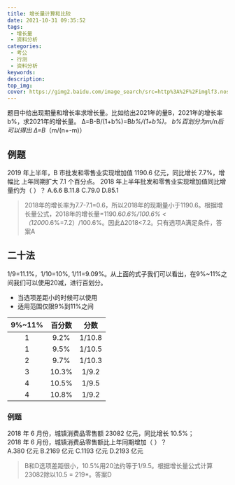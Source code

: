 ```yaml
---
title: 增长量计算和比较
date: 2021-10-31 09:35:52
tags:
 - 增长量
 - 资料分析
categories:
 - 考公
 - 行测
 - 资料分析
keywords:
description:
top_img: 
cover: https://gimg2.baidu.com/image_search/src=http%3A%2F%2Fimglf3.nosdn.127.net%2Fimg%2FVzUxd2czNHp6VEgraGJFVXhSOEVhaUQyalEwZWVlakVSZWhCWWFvWjlDcGxibVljRmVYbElBPT0.gif&refer=http%3A%2F%2Fimglf3.nosdn.127.net&app=2002&size=f9999,10000&q=a80&n=0&g=0n&fmt=jpeg?sec=1638255973&t=c5ee6f92bb8c07ebbb9fc43e4c838dd2
---
```

题目中给出现期量和增长率求增长量。比如给出2021年的量B，2021年的增长率b%，求2021年的增长量。
Δ=B-B/(1+b%)=B*b%/(1+b%)。
b%百划分为m/n后可以得出
Δ=B*（m/(n+-m)）

## 例题
2019 年上半年，B 市批发和零售业实现增加值 1190.6 亿元，同比增长 7.7%，增幅比 上年同期扩大 7.1 个百分点。 
2018 年上半年批发和零售业实现增加值同比增量约为（ ）？ 
A.6.6 B.11.8 C.79.0 D.85.1

> 2018年的增长率为7.7-7.1=0.6，所以2018年的现期量小于1190.6。根据增长量公式，2018年的增长量=1190.6*0.6%/100.6% < （1200*0.6%=7.2）/100.6%。因此Δ2018<7.2。只有选项A满足条件，答案A

## 二十法
1/9=11.1%，1/10=10%, 1/11=9.09%。从上面的式子我们可以看出，在9%~11%之间我们可以使用20减，进行百划分。

* 当选项差距小的时候可以使用
* 适用范围仅限9%到11%之间

| 9%~11% | 百分数| 分数 |
| :-----:|:-----:|:-----:|
| 1| 9.2% | 1/10.8|
| 1| 9.5% | 1/10.5|
| 2| 9.7% | 1/10.3|
| 3| 10.3% | 1/9.2|
| 4| 10.5% | 1/9.5|
| 4| 10.8% | 1/9.2|

### 例题
2018 年 6 月份，城镇消费品零售额 23082 亿元，同比增长 10.5%；  
2018 年 6 月份，城镇消费品零售额比上年同期增加（ ）？  
A.380 亿元 B.2169 亿元 C.1193 亿元 D.2193 亿元

> B和D选项差距很小，10.5%用20法约等于1/9.5。根据增长量公式计算23082除以10.5 = 219*。答案D